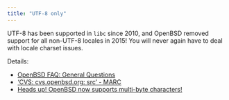 ```yaml
---
title: "UTF-8 only"
---
```


UTF-8 has been supported in `libc` since 2010, and OpenBSD removed support for all
non-UTF-8 locales in 2015! You will never again have to deal with locale charset issues.

Details:

* [OpenBSD FAQ: General Questions](https://www.openbsd.org/faq/faq8.html#locales)
* [‘CVS: cvs.openbsd.org: src’ - MARC](https://marc.info/?l=openbsd-cvs&m=143956261214725&w=2)
* [Heads up! OpenBSD now supports multi-byte characters!](https://undeadly.org/cgi?action=article&sid=20100729233638)


